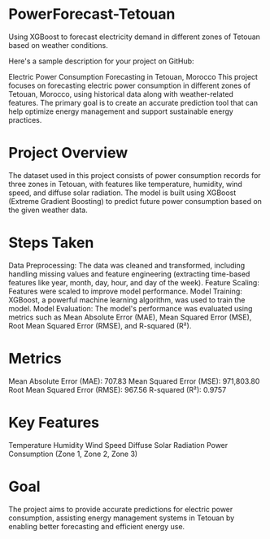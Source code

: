 # PowerForecast-Tetouan
Using XGBoost to forecast electricity demand in different zones of Tetouan based on weather conditions.

Here's a sample description for your project on GitHub:

Electric Power Consumption Forecasting in Tetouan, Morocco
This project focuses on forecasting electric power consumption in different zones of Tetouan, Morocco, using historical data along with weather-related features. The primary goal is to create an accurate prediction tool that can help optimize energy management and support sustainable energy practices.

# Project Overview
The dataset used in this project consists of power consumption records for three zones in Tetouan, with features like temperature, humidity, wind speed, and diffuse solar radiation. The model is built using XGBoost (Extreme Gradient Boosting) to predict future power consumption based on the given weather data.

# Steps Taken
Data Preprocessing: The data was cleaned and transformed, including handling missing values and feature engineering (extracting time-based features like year, month, day, hour, and day of the week).
Feature Scaling: Features were scaled to improve model performance.
Model Training: XGBoost, a powerful machine learning algorithm, was used to train the model.
Model Evaluation: The model's performance was evaluated using metrics such as Mean Absolute Error (MAE), Mean Squared Error (MSE), Root Mean Squared Error (RMSE), and R-squared (R²).
# Metrics
Mean Absolute Error (MAE): 707.83
Mean Squared Error (MSE): 971,803.80
Root Mean Squared Error (RMSE): 967.56
R-squared (R²): 0.9757
# Key Features
Temperature
Humidity
Wind Speed
Diffuse Solar Radiation
Power Consumption (Zone 1, Zone 2, Zone 3)
# Goal
The project aims to provide accurate predictions for electric power consumption, assisting energy management systems in Tetouan by enabling better forecasting and efficient energy use.
